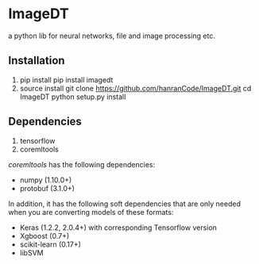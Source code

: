 # ImageDT
a python lib for neural networks, file and image processing etc.

Installation
------------
1. pip install
    pip install imagedt    
2. source install 
    git clone https://github.com/hanranCode/ImageDT.git
    cd ImageDT
    python setup.py install

Dependencies
------------
1. tensorflow
2. coremltools

*coremltools* has the following dependencies:

- numpy (1.10.0+)
- protobuf (3.1.0+)

In addition, it has the following soft dependencies that are only needed when
you are converting models of these formats:

- Keras (1.2.2, 2.0.4+) with corresponding Tensorflow version
- Xgboost (0.7+)
- scikit-learn (0.17+)
- libSVM

